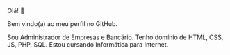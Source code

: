 Olá! 👋

Bem vindo(a) ao meu perfil no GitHub.

Sou Administrador de Empresas e Bancário.
Tenho domínio de HTML, CSS, JS, PHP, SQL.
Estou cursando Informática para Internet.
